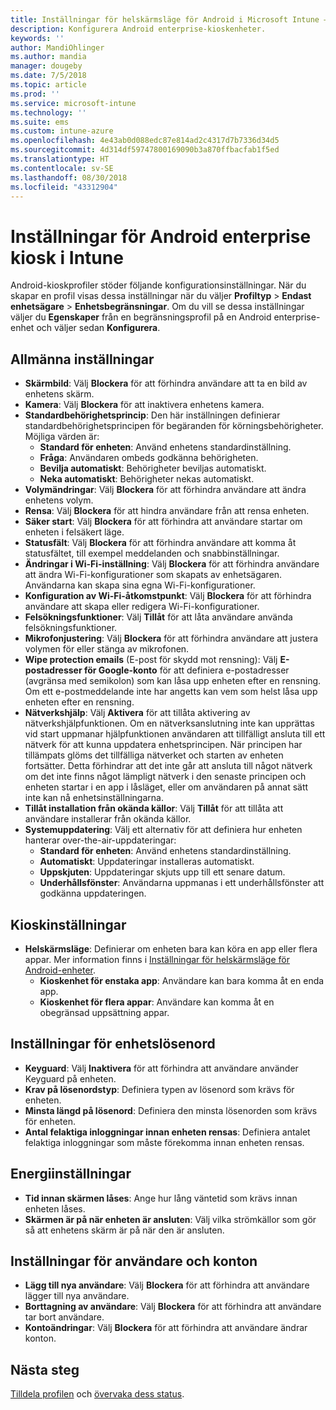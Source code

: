 ```yaml
---
title: Inställningar för helskärmsläge för Android i Microsoft Intune – Azure | Microsoft Docs
description: Konfigurera Android enterprise-kioskenheter.
keywords: ''
author: MandiOhlinger
ms.author: mandia
manager: dougeby
ms.date: 7/5/2018
ms.topic: article
ms.prod: ''
ms.service: microsoft-intune
ms.technology: ''
ms.suite: ems
ms.custom: intune-azure
ms.openlocfilehash: 4e43ab0d088edc87e814ad2c4317d7b7336d34d5
ms.sourcegitcommit: 4d314df59747800169090b3a870ffbacfab1f5ed
ms.translationtype: HT
ms.contentlocale: sv-SE
ms.lasthandoff: 08/30/2018
ms.locfileid: "43312904"
---
```

# <a name="android-enterprise-kiosk-settings-in-intune"></a>Inställningar för Android enterprise kiosk i Intune

Android-kioskprofiler stöder följande konfigurationsinställningar. När du skapar en profil visas dessa inställningar när du väljer **Profiltyp** > **Endast enhetsägare** > **Enhetsbegränsningar**. Om du vill se dessa inställningar väljer du **Egenskaper** från en begränsningsprofil på en Android enterprise-enhet och väljer sedan **Konfigurera**.

## <a name="general-settings"></a>Allmänna inställningar

- **Skärmbild**: Välj **Blockera** för att förhindra användare att ta en bild av enhetens skärm.
- **Kamera**: Välj **Blockera** för att inaktivera enhetens kamera.
- **Standardbehörighetsprincip**: Den här inställningen definierar standardbehörighetsprincipen för begäranden för körningsbehörigheter. Möjliga värden är:
    - **Standard för enheten**: Använd enhetens standardinställning.
    - **Fråga**: Användaren ombeds godkänna behörigheten.
    - **Bevilja automatiskt**: Behörigheter beviljas automatiskt.
    - **Neka automatiskt**: Behörigheter nekas automatiskt.
- **Volymändringar**: Välj **Blockera** för att förhindra användare att ändra enhetens volym.
- **Rensa**: Välj **Blockera** för att hindra användare från att rensa enheten.
- **Säker start**: Välj **Blockera** för att förhindra att användare startar om enheten i felsäkert läge.
- **Statusfält**: Välj **Blockera** för att förhindra användare att komma åt statusfältet, till exempel meddelanden och snabbinställningar.
- **Ändringar i Wi-Fi-inställning**: Välj **Blockera** för att förhindra användare att ändra Wi-Fi-konfigurationer som skapats av enhetsägaren. Användarna kan skapa sina egna Wi-Fi-konfigurationer.
- **Konfiguration av Wi-Fi-åtkomstpunkt**: Välj **Blockera** för att förhindra användare att skapa eller redigera Wi-Fi-konfigurationer.
- **Felsökningsfunktioner**: Välj **Tillåt** för att låta användare använda felsökningsfunktioner.
- **Mikrofonjustering**: Välj **Blockera** för att förhindra användare att justera volymen för eller stänga av mikrofonen.
- **Wipe protection emails** (E-post för skydd mot rensning): Välj **E-postadresser för Google-konto** för att definiera e-postadresser (avgränsa med semikolon) som kan låsa upp enheten efter en rensning. Om ett e-postmeddelande inte har angetts kan vem som helst låsa upp enheten efter en rensning.
- **Nätverkshjälp**: Välj **Aktivera** för att tillåta aktivering av nätverkshjälpfunktionen. Om en nätverksanslutning inte kan upprättas vid start uppmanar hjälpfunktionen användaren att tillfälligt ansluta till ett nätverk för att kunna uppdatera enhetsprincipen. När principen har tillämpats glöms det tillfälliga nätverket och starten av enheten fortsätter. Detta förhindrar att det inte går att ansluta till något nätverk om det inte finns något lämpligt nätverk i den senaste principen och enheten startar i en app i låsläget, eller om användaren på annat sätt inte kan nå enhetsinställningarna.
- **Tillåt installation från okända källor**: Välj **Tillåt** för att tillåta att användare installerar från okända källor.
- **Systemuppdatering**: Välj ett alternativ för att definiera hur enheten hanterar over-the-air-uppdateringar:
    - **Standard för enheten**: Använd enhetens standardinställning.
    - **Automatiskt**: Uppdateringar installeras automatiskt.
    - **Uppskjuten**: Uppdateringar skjuts upp till ett senare datum.
    - **Underhållsfönster**: Användarna uppmanas i ett underhållsfönster att godkänna uppdateringen.

## <a name="kiosk-settings"></a>Kioskinställningar

- **Helskärmsläge**: Definierar om enheten bara kan köra en app eller flera appar. Mer information finns i [Inställningar för helskärmsläge för Android-enheter](android-kiosk-settings.md).
    - **Kioskenhet för enstaka app**: Användare kan bara komma åt en enda app.
    - **Kioskenhet för flera appar**: Användare kan komma åt en obegränsad uppsättning appar.

## <a name="device-password-settings"></a>Inställningar för enhetslösenord

- **Keyguard**: Välj **Inaktivera** för att förhindra att användare använder Keyguard på enheten.
- **Krav på lösenordstyp**: Definiera typen av lösenord som krävs för enheten.
- **Minsta längd på lösenord**: Definiera den minsta lösenorden som krävs för enheten.
- **Antal felaktiga inloggningar innan enheten rensas**: Definiera antalet felaktiga inloggningar som måste förekomma innan enheten rensas.

## <a name="power-settings"></a>Energiinställningar

- **Tid innan skärmen låses**: Ange hur lång väntetid som krävs innan enheten låses.
- **Skärmen är på när enheten är ansluten**: Välj vilka strömkällor som gör så att enhetens skärm är på när den är ansluten.

## <a name="users-and-accounts-settings"></a>Inställningar för användare och konton

- **Lägg till nya användare**: Välj **Blockera** för att förhindra att användare lägger till nya användare.
- **Borttagning av användare**: Välj **Blockera** för att förhindra att användare tar bort användare.
- **Kontoändringar**: Välj **Blockera** för att förhindra att användare ändrar konton.

## <a name="next-steps"></a>Nästa steg
[Tilldela profilen](device-profile-assign.md) och [övervaka dess status](device-profile-monitor.md).



